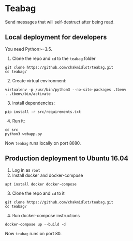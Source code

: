 # Teabag
Send messages that will self-destruct after being read.

## Local deployment for developers ##
You need Python>=3.5.
1) Clone the repo and `cd` to the `teabag` folder
```
git clone https://github.com/chakmidlot/teabag.git
cd teabag/
```
2) Create virtual environment:
```
virtualenv -p /usr/bin/python3 --no-site-packages .tbenv
. .tbenv/bin/activate
```
3) Install dependencies:
```
pip install -r src/requirements.txt
```
4) Run it:
```
cd src
python3 webapp.py
```
Now `teabag` runs locally on port 8080.

## Production deployment to Ubuntu 16.04 ##
1) Log in as `root`
2) Install docker and docker-compose
```
apt install docker docker-compose
```
3) Clone the repo and `cd` to it
```
git clone https://github.com/chakmidlot/teabag.git
cd teabag/
```
4) Run docker-compose instructions
```
docker-compose up --build -d
```
Now `teabag` runs on port 80.
